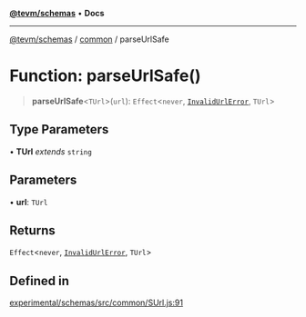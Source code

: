 [**@tevm/schemas**](../../README.md) • **Docs**

***

[@tevm/schemas](../../modules.md) / [common](../README.md) / parseUrlSafe

# Function: parseUrlSafe()

> **parseUrlSafe**\<`TUrl`\>(`url`): `Effect`\<`never`, [`InvalidUrlError`](../classes/InvalidUrlError.md), `TUrl`\>

## Type Parameters

• **TUrl** *extends* `string`

## Parameters

• **url**: `TUrl`

## Returns

`Effect`\<`never`, [`InvalidUrlError`](../classes/InvalidUrlError.md), `TUrl`\>

## Defined in

[experimental/schemas/src/common/SUrl.js:91](https://github.com/qbzzt/tevm-monorepo/blob/main/experimental/schemas/src/common/SUrl.js#L91)

